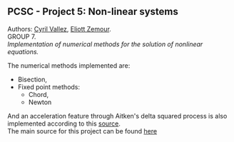 ## PCSC - Project 5: Non-linear systems

Authors: [Cyril Vallez](mailto:cyril.vallez@epfl.ch), [Eliott Zemour](mailto:eliott.zemour@epfl.ch).   
GROUP 7.   
_Implementation of numerical methods for the solution of nonlinear equations._  

The numerical methods implemented are:
* Bisection,
* Fixed point methods:
  * Chord,
  * Newton

And an acceleration feature through Aitken's delta squared process is also implemented according to this [source](https://en.wikipedia.org/wiki/Aitken%27s_delta-squared_process).  
The main source for this project can be found [here](https://onlinelibrary.wiley.com/doi/pdf/10.1002/9781118673515.app8)


